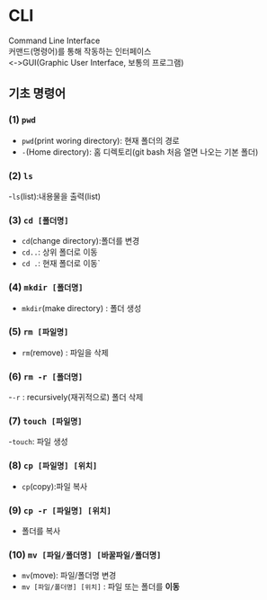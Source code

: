 # CLI
Command Line Interface  
커맨드(명령어)를 통해 작동하는 인터페이스  
<->GUI(Graphic User Interface, 보통의 프로그램)  

## 기초 명령어
### (1) `pwd`
- `pwd`(print woring directory): 현재 폴더의 경로
- `-`(Home directory): 홈 디렉토리(git bash 처음 열면 나오는 기본 폴더)

### (2) `ls`
-`ls`(list):내용물을 출력(list)

### (3) `cd [폴더명]`
- `cd`(change directory):폴더를 변경
- `cd..`: 상위 폴더로 이동
- `cd .`: 현재 폴더로 이동`

 ### (4) `mkdir [폴더명]`
 - `mkdir`(make directory) :  폴더 생성

### (5) `rm [파일명]`
- `rm`(remove) : 파일을 삭제

### (6) `rm -r [폴더명]` 
 -`-r` : recursively(재귀적으로) 폴더 삭제

### (7) `touch [파일명]`
 -`touch`: 파일 생성

### (8) `cp [파일명] [위치]`
  - `cp`(copy):파일 복사

### (9) `cp -r [파일명] [위치]`
  - 폴더를 복사

### (10) `mv [파일/폴더명] [바꿀파일/폴더명]`
  - `mv`(move): 파일/폴더명 변경
  - `mv [파일/폴더명] [위치]` : 파일 또는 폴더를 **이동**